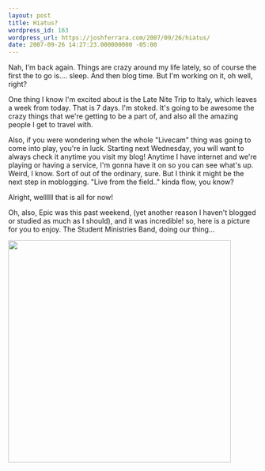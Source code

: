 ```yaml
---
layout: post
title: Hiatus?
wordpress_id: 163
wordpress_url: https://joshferrara.com/2007/09/26/hiatus/
date: 2007-09-26 14:27:23.000000000 -05:00
---
```

Nah, I'm back again. Things are crazy around my life lately, so of course the first the to go is.... sleep. And then blog time. But I'm working on it, oh well, right?

One thing I know I'm excited about is the Late Nite Trip to Italy, which leaves a week from today. That is 7 days. I'm stoked. It's going to be awesome the crazy things that we're getting to be a part of, and also all the amazing people I get to travel with.

Also, if you were wondering when the whole "Livecam" thing was going to come into play, you're in luck. Starting next Wednesday, you will want to always check it anytime you visit my blog! Anytime I have internet and we're playing or having a service, I'm gonna have it on so you can see what's up. Weird, I know. Sort of out of the ordinary, sure. But I think it might be the next step in moblogging. "Live from the field.." kinda flow, you know?

Alright, wellllll that is all for now!

Oh, also, Epic was this past weekend, (yet another reason I haven't blogged or studied as much as I should), and it was incredible! so, here is a picture for you to enjoy. The Student Ministries Band, doing our thing...

<a href="http://www.divshare.com/img/2119987-8b8.JPG"><img src="http://www.divshare.com/img/2119987-8b8.JPG" width="450" /></a>
